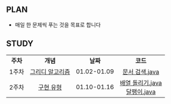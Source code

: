 ## PLAN
- 매일 한 문제씩 푸는 것을 목표로 합니다

## STUDY

<table align = "center">
  <tr align = "center">
    <td><b>주차</td>
    <td><b>개념</b></td>
    <td><b>날짜</td>
    <td><b>코드</td>
  </tr>
  <tr align = "center">
    <td>1주차</td>
    <td>
      <a href="https://ajeong7038.tistory.com/32">그리디 알고리즘</a>
    </td>
    <td>01.02-01.09</td>
    <td>
      <a href="https://github.com/2024-Algorithm-Study/Ajeong/blob/main/1%EC%A3%BC%EC%B0%A8/%EB%AC%B8%EC%84%9C%20%EA%B2%80%EC%83%89.java">문서 검색.java</a>
      <br/>
    </td>
  </tr>
  <tr align = "center">
    <td>2주차</td>
    <td>
      <a href="https://ajeong7038.tistory.com/33">구현 유형</a>
    </td>
    <td>01.10-01.16</td>
    <td> 
      <a href="https://github.com/2024-Algorithm-Study/Ajeong/blob/main/2%EC%A3%BC%EC%B0%A8/%EB%B0%B0%EC%97%B4%20%EB%8F%8C%EB%A6%AC%EA%B8%B0.java">배열 돌리기.java</a>
      <br/>
      <a href="https://github.com/2024-Algorithm-Study/Ajeong/blob/main/2%EC%A3%BC%EC%B0%A8/%EB%8B%AC%ED%8C%BD%EC%9D%B4.java">달팽이.java</a>
      <br/>
    </td>
  </tr>
</table>
